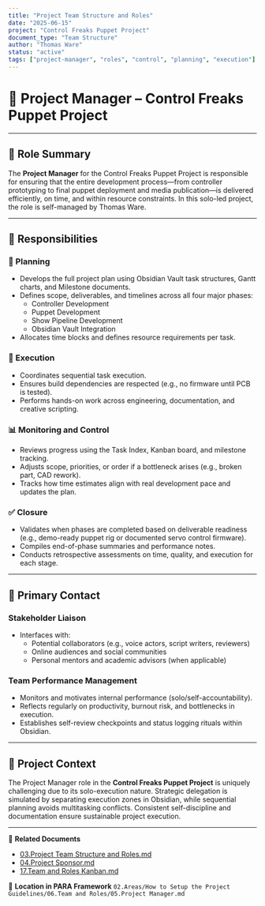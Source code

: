 ```yaml
---
title: "Project Team Structure and Roles"
date: "2025-06-15"
project: "Control Freaks Puppet Project"
document_type: "Team Structure"
author: "Thomas Ware"
status: "active"
tags: ["project-manager", "roles", "control", "planning", "execution"]
---
```


# 👤 Project Manager – Control Freaks Puppet Project

---

## 🎯 Role Summary

The **Project Manager** for the Control Freaks Puppet Project is responsible for ensuring that the entire development process—from controller prototyping to final puppet deployment and media publication—is delivered efficiently, on time, and within resource constraints. In this solo-led project, the role is self-managed by Thomas Ware.

---

## 📌 Responsibilities

### 📅 Planning
- Develops the full project plan using Obsidian Vault task structures, Gantt charts, and Milestone documents.
- Defines scope, deliverables, and timelines across all four major phases:
  - Controller Development
  - Puppet Development
  - Show Pipeline Development
  - Obsidian Vault Integration
- Allocates time blocks and defines resource requirements per task.

### 🚀 Execution
- Coordinates sequential task execution.
- Ensures build dependencies are respected (e.g., no firmware until PCB is tested).
- Performs hands-on work across engineering, documentation, and creative scripting.

### 📊 Monitoring and Control
- Reviews progress using the Task Index, Kanban board, and milestone tracking.
- Adjusts scope, priorities, or order if a bottleneck arises (e.g., broken part, CAD rework).
- Tracks how time estimates align with real development pace and updates the plan.

### ✅ Closure
- Validates when phases are completed based on deliverable readiness (e.g., demo-ready puppet rig or documented servo control firmware).
- Compiles end-of-phase summaries and performance notes.
- Conducts retrospective assessments on time, quality, and execution for each stage.

---

## 🔗 Primary Contact

### Stakeholder Liaison
- Interfaces with:
  - Potential collaborators (e.g., voice actors, script writers, reviewers)
  - Online audiences and social communities
  - Personal mentors and academic advisors (when applicable)

### Team Performance Management
- Monitors and motivates internal performance (solo/self-accountability).
- Reflects regularly on productivity, burnout risk, and bottlenecks in execution.
- Establishes self-review checkpoints and status logging rituals within Obsidian.

---

## 🧾 Project Context

The Project Manager role in the **Control Freaks Puppet Project** is uniquely challenging due to its solo-execution nature. Strategic delegation is simulated by separating execution zones in Obsidian, while sequential planning avoids multitasking conflicts. Consistent self-discipline and documentation ensure sustainable project execution.

---

🔗 **Related Documents**
- [03.Project Team Structure and Roles.md](03.Project%20Team%20Structure%20and%20Roles.md)
- [04.Project Sponsor.md](04.Project%20Sponsor.md)
- [17.Team and Roles Kanban.md](17.Team%20and%20Roles%20Kanban.md)

📁 **Location in PARA Framework**
`02.Areas/How to Setup the Project Guidelines/06.Team and Roles/05.Project Manager.md`
